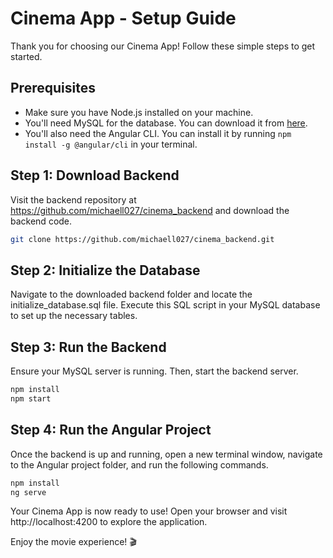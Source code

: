 # Cinema App - Setup Guide

Thank you for choosing our Cinema App! Follow these simple steps to get started.

## Prerequisites

- Make sure you have Node.js installed on your machine.
- You'll need MySQL for the database. You can download it from [here](https://dev.mysql.com/downloads/installer/).
- You'll also need the Angular CLI. You can install it by running `npm install -g @angular/cli` in your terminal.

## Step 1: Download Backend

Visit the backend repository at https://github.com/michaell027/cinema_backend and download the backend code.

```bash
git clone https://github.com/michaell027/cinema_backend.git
```

## Step 2: Initialize the Database

Navigate to the downloaded backend folder and locate the initialize_database.sql file. Execute this SQL script in your MySQL database to set up the necessary tables.

## Step 3: Run the Backend

Ensure your MySQL server is running. Then, start the backend server.

```bash
npm install
npm start
```

## Step 4: Run the Angular Project

Once the backend is up and running, open a new terminal window, navigate to the Angular project folder, and run the following commands.

```bash
npm install
ng serve
```

Your Cinema App is now ready to use! Open your browser and visit http://localhost:4200 to explore the application.

Enjoy the movie experience! 🎬
